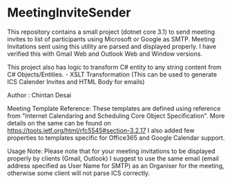 # MeetingInviteSender
This repository contains a small project (dotnet core 3.1) to send meeting invites to list of participants using Microsoft or Google as SMTP.
Meeting Invitations sent using this utility are parsed and displayed properly. I have verified this with Gmail Web and Outlook Web and Window versions. 

This project also has logic to transform C# entity to any string content from C# Objects/Entities. - XSLT Transformation (This can be used to generate ICS Calender Invites and HTML Body for emails)

Author : Chintan Desai

Meeting Template Reference: These templates are defined using reference from "Internet Calendaring and Scheduling Core Object Specification".
More details on the same can be found on https://tools.ietf.org/html/rfc5545#section-3.2.17
I also added few properties to templates specific for Office365 and Google Calendar support.

Usage Note: Please note that for your meeting invitations to be displayed properly by clients (Gmail, Outlook) I suggest to use the same email (email address specified as User Name for SMTP) as an Organiser for the meeting, otherwise some client will not parse ICS correctly.

